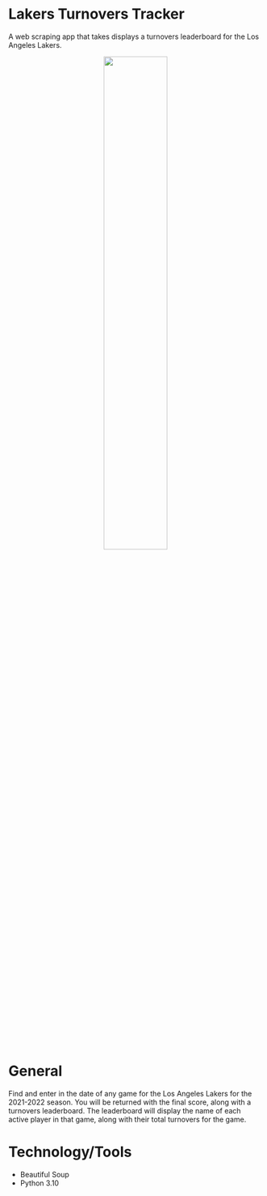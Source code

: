 # Lakers Turnovers Tracker
A web scraping app that takes displays a turnovers leaderboard for the Los Angeles Lakers.

<p align="center">
<img src="https://github.com/carlortiz/lakers-turnovers-tracker/assets/45545195/87ccc579-9a9d-4a03-8143-fc26c8f2f350" width=50% height=50%>
</p>

# General
Find and enter in the date of any game for the Los Angeles Lakers for the 2021-2022 season. You will be returned with the final score, along with a turnovers
leaderboard. The leaderboard will display the name of each active player in that game, along with their total turnovers for the game.

# Technology/Tools
- Beautiful Soup
- Python 3.10
